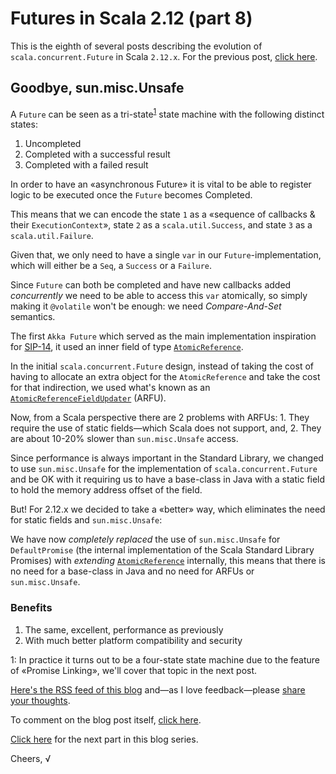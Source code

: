 # Futures in Scala 2.12 (part 8)

This is the eighth of several posts describing the evolution of `scala.concurrent.Future` in Scala `2.12.x`.
For the previous post, [click here](https://github.com/viktorklang/blog/blob/master/Futures-in-Scala-2.12-part-7.md).

## Goodbye, sun.misc.Unsafe

A `Future` can be seen as a tri-state<sup>[1](#tristate)</sup> state machine with the following distinct states:

1. Uncompleted
2. Completed with a successful result
3. Completed with a failed result

In order to have an «asynchronous Future» it is vital to be able to register logic to be executed once the `Future` becomes Completed.

This means that we can encode the state `1` as a «sequence of callbacks & their `ExecutionContext`», state `2` as a `scala.util.Success`, and state `3` as a `scala.util.Failure`.

Given that, we only need to have a single `var` in our `Future`-implementation, which will either be a `Seq`, a `Success` or a `Failure`.

Since `Future` can both be completed and have new callbacks added *concurrently* we need to be able to access this `var` atomically, so simply making it `@volatile` won't be enough: we need *Compare-And-Set* semantics.

The first `Akka Future` which served as the main implementation inspiration for [SIP-14](http://docs.scala-lang.org/sips/completed/futures-promises.html), it used an inner field of type [`AtomicReference`](https://docs.oracle.com/javase/8/docs/api/java/util/concurrent/atomic/AtomicReference.html).

In the initial `scala.concurrent.Future` design, instead of taking the cost of having to allocate an extra object for the `AtomicReference` and take the cost for that indirection, we used what's known as an [`AtomicReferenceFieldUpdater`](https://docs.oracle.com/javase/8/docs/api/java/util/concurrent/atomic/AtomicReferenceFieldUpdater.html) (ARFU).

Now, from a Scala perspective there are 2 problems with ARFUs: 1. They require the use of static fields—which Scala does not support, and, 2. They are about 10-20% slower than `sun.misc.Unsafe` access.

Since performance is always important in the Standard Library, we changed to use `sun.misc.Unsafe` for the implementation of `scala.concurrent.Future` and be OK with it requiring us to have a base-class in Java with a static field to hold the memory address offset of the field.

But! For 2.12.x we decided to take a «better» way, which eliminates the need for static fields and `sun.misc.Unsafe`:

We have now *completely replaced* the use of `sun.misc.Unsafe` for `DefaultPromise` (the internal implementation of the Scala Standard Library Promises) with *extending* [`AtomicReference`](https://docs.oracle.com/javase/8/docs/api/java/util/concurrent/atomic/AtomicReference.html) internally, this means that there is no need for a base-class in Java and no need for ARFUs or `sun.misc.Unsafe`.

### Benefits

1. The same, excellent, performance as previously
2. With much better platform compatibility and security

<a name="tristate">1</a>: In practice it turns out to be a four-state state machine due to the feature of «Promise Linking», we'll cover that topic in the next post.

[Here's the RSS feed of this blog](https://github.com/viktorklang/blog/commits/master.atom) and—as I love feedback—please [share your thoughts](https://github.com/viktorklang/blog/issues/3).

To comment on the blog post itself, [click here](https://github.com/viktorklang/blog/pull/11/files).

[Click here](https://github.com/viktorklang/blog/blob/master/Futures-in-Scala-2.12-part-9.md) for the next part in this blog series.

Cheers,
√
